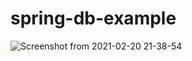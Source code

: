 # spring-db-example

![Screenshot from 2021-02-20 21-38-54](https://user-images.githubusercontent.com/35780502/108613948-48f91600-73c4-11eb-8902-4f4cae2fe48e.png)
